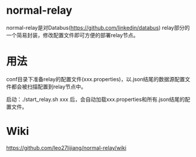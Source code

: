 # normal-relay

normal-relay是对Databus(https://github.com/linkedin/databus) relay部分的一个简易封装，修改配置文件即可方便的部署relay节点。

# 用法

conf目录下准备relay的配置文件(xxx.properties)，以.json结尾的数据源配置文件都会被扫描配置到relay节点中。

启动：./start_relay.sh xxx 后，会自动加载xxx.properties和所有.json结尾的配置文件。

# Wiki

https://github.com/leo27lijiang/normal-relay/wiki
